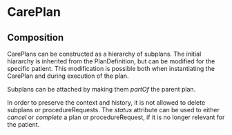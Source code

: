 # CarePlan

## Composition

CarePlans can be constructed as a hierarchy of subplans. The initial hiararchy is inherited from the PlanDefinition, but can be modified for the specific patient. This modification is possible both when instantiating the CarePlan and during execution of the plan.

Subplans can be attached by making them *partOf* the parent plan.

In order to preserve the context and history, it is not allowed to delete subplans or procedureRequests. The *status* attribute can be used to either *cancel* or *complete* a plan or procedureRequest, if it is no longer relevant for the patient.
